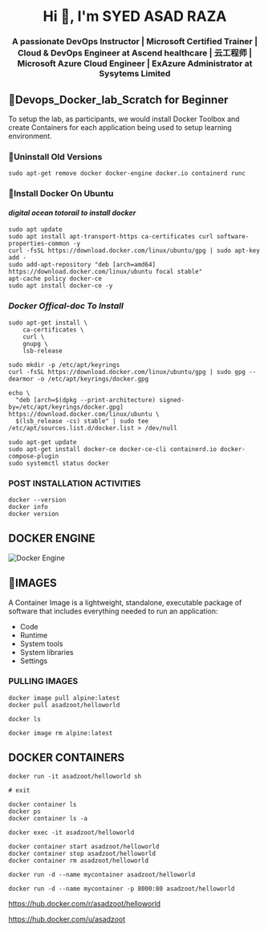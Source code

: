 <h1 align="center">Hi 👋, I'm SYED ASAD RAZA</h1>
<h3 align="center">A passionate DevOps Instructor | Microsoft Certified Trainer | Cloud & DevOps Engineer at Ascend healthcare | 云工程师 | Microsoft Azure Cloud Engineer | ExAzure Administrator at Sysytems Limited </h3>

## 🐋Devops_Docker_lab_Scratch for Beginner
To setup the lab, as participants, we would install Docker Toolbox and create Containers for each application being used to setup learning environment.

### 🐞Uninstall Old Versions
```
sudo apt-get remove docker docker-engine docker.io containerd runc
```
### 🌱Install Docker On Ubuntu
#### _digital ocean totorail to install docker_
```
sudo apt update
sudo apt install apt-transport-https ca-certificates curl software-properties-common -y
curl -fsSL https://download.docker.com/linux/ubuntu/gpg | sudo apt-key add - 
sudo add-apt-repository "deb [arch=amd64] https://download.docker.com/linux/ubuntu focal stable" 
apt-cache policy docker-ce
sudo apt install docker-ce -y
```
### _Docker Offical-doc To Install_
```
sudo apt-get install \
    ca-certificates \
    curl \
    gnupg \
    lsb-release

sudo mkdir -p /etc/apt/keyrings
curl -fsSL https://download.docker.com/linux/ubuntu/gpg | sudo gpg --dearmor -o /etc/apt/keyrings/docker.gpg

echo \
  "deb [arch=$(dpkg --print-architecture) signed-by=/etc/apt/keyrings/docker.gpg] https://download.docker.com/linux/ubuntu \
  $(lsb_release -cs) stable" | sudo tee /etc/apt/sources.list.d/docker.list > /dev/null 

sudo apt-get update
sudo apt-get install docker-ce docker-ce-cli containerd.io docker-compose-plugin
sudo systemctl status docker
```

### POST INSTALLATION ACTIVITIES
```
docker --version
docker info
docker version
```
## DOCKER ENGINE

![Docker Engine](https://user-images.githubusercontent.com/71556060/196001769-03af9e4c-0afe-4711-a2e3-5db1c129227d.png)

## 🌈IMAGES

A Container Image is a lightweight, standalone, executable package of software that includes everything needed to run an application: 
  - Code
  - Runtime
  - System tools
  - System libraries 
  - Settings
### PULLING IMAGES
```
docker image pull alpine:latest
docker pull asadzoot/helloworld
```
```
docker ls
```
```
docker image rm alpine:latest
```
## DOCKER CONTAINERS
````
docker run -it asadzoot/helloworld sh
````
````
# exit
````
````
docker container ls
docker ps
docker container ls -a
````
````
docker exec -it asadzoot/helloworld
````
````
docker container start asadzoot/helloworld
docker container stop asadzoot/helloworld 
docker container rm asadzoot/helloworld
````
````
docker run -d --name mycontainer asadzoot/helloworld
````
````
docker run -d --name mycontainer -p 8000:80 asadzoot/helloworld
````

https://hub.docker.com/r/asadzoot/helloworld

https://hub.docker.com/u/asadzoot

